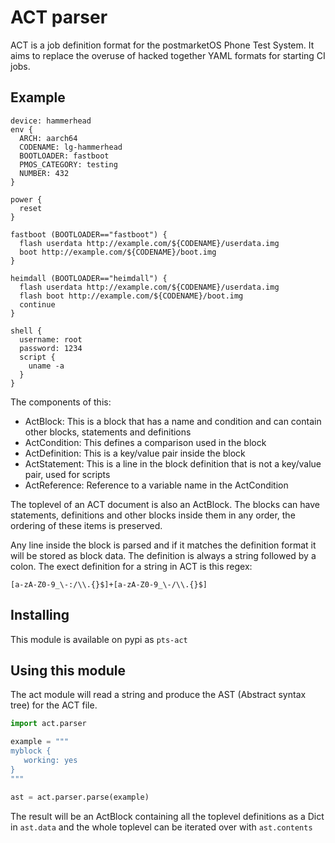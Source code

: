 # ACT parser

ACT is a job definition format for the postmarketOS Phone Test System. It aims to replace the overuse
of hacked together YAML formats for starting CI jobs.

## Example

```
device: hammerhead
env {
  ARCH: aarch64
  CODENAME: lg-hammerhead
  BOOTLOADER: fastboot
  PMOS_CATEGORY: testing
  NUMBER: 432
}

power {
  reset
}

fastboot (BOOTLOADER=="fastboot") {
  flash userdata http://example.com/${CODENAME}/userdata.img
  boot http://example.com/${CODENAME}/boot.img
}

heimdall (BOOTLOADER=="heimdall") {
  flash userdata http://example.com/${CODENAME}/userdata.img
  flash boot http://example.com/${CODENAME}/boot.img
  continue
}

shell {
  username: root
  password: 1234
  script {
    uname -a
  }
}
```

The components of this:

* ActBlock: This is a block that has a name and condition and can contain other blocks, statements and definitions
* ActCondition: This defines a comparison used in the block
* ActDefinition: This is a key/value pair inside the block
* ActStatement: This is a line in the block definition that is not a key/value pair, used for scripts
* ActReference: Reference to a variable name in the ActCondition

The toplevel of an ACT document is also an ActBlock. The blocks can have statements, definitions and other blocks
inside them in any order, the ordering of these items is preserved.

Any line inside the block is parsed and if it matches the definition format it will be stored as block data.
The definition is always a string followed by a colon. The exect definition for a string in ACT is this regex:

```regex
[a-zA-Z0-9_\-:/\\.{}$]+[a-zA-Z0-9_\-/\\.{}$]
```

## Installing

This module is available on pypi as `pts-act`

## Using this module

The act module will read a string and produce the AST (Abstract syntax tree) for the ACT file.

```python
import act.parser

example = """
myblock {
   working: yes
}
"""

ast = act.parser.parse(example)
```

The result will be an ActBlock containing all the toplevel definitions as a Dict in `ast.data` and
the whole toplevel can be iterated over with `ast.contents`
